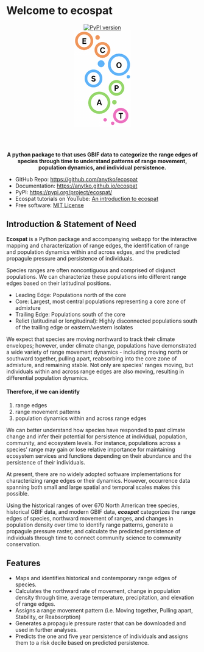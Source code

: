 # Welcome to ecospat

<div align="center">

  <a href="https://pypi.python.org/pypi/ecospat">
    <img src="https://img.shields.io/pypi/v/ecospat.svg" alt="PyPI version"/>
  </a>

  <br/>

  <a href="https://raw.githubusercontent.com/anytko/ecospat/master/images/logo.png">
    <img src="https://raw.githubusercontent.com/anytko/ecospat/master/images/logo.png" alt="logo" width="150"/>
  </a>

  <br/><br/>

  <strong>A python package to that uses GBIF data to categorize the range edges of species through time to understand patterns of range movement, population dynamics, and individual persistence.</strong>

</div>

-   GitHub Repo: <https://github.com/anytko/ecospat>
-   Documentation: <https://anytko.github.io/ecospat>
-   PyPI: <https://pypi.org/project/ecospat/>
-   Ecospat tutorials on YouTube: <a href="https://youtu.be/Lc7Zh47KA8w" target="_blank">An introduction to ecospat</a>
-   Free software: <a href="https://opensource.org/license/MIT" target="_blank">MIT License</a>

## Introduction & Statement of Need
**Ecospat** is a Python package and accompanying webapp for the interactive mapping and characterization of range edges, the identification of range and population dynamics within and across edges, and the predicted propagule pressure and persistence of individuals.

Species ranges are often noncontiguous and comprised of disjunct populations. We can characterize these populations into different range edges based on their latitudinal positions.
- Leading Edge: Populations north of the core
- Core: Largest, most central populations representing a core zone of admixture
- Trailing Edge: Populations south of the core
- Relict (latitudinal or longitudinal): Highly disconnected populations south of the trailing edge or eastern/western isolates

We expect that species are moving northward to track their climate envelopes; however, under climate change, populations have demonstrated a wide variety of range movement dynamics - including moving north or southward together, pulling apart, reabsorbing into the core zone of admixture, and remaining stable. Not only are species' ranges moving, but individuals within and across range edges are also moving, resulting in differential population dynamics.

#### Therefore, if we can identify
1. range edges
2. range movement patterns
3. population dynamics within and across range edges

We can better understand how species have responded to past climate change and infer their potential for persistence at individual, population, community, and ecosystem levels. For instance, populations across a species’ range may gain or lose relative importance for maintaining ecosystem services and functions depending on their abundance and the persistence of their individuals.

At present, there are no widely adopted software implementations for characterizing range edges or their dynamics. However, occurrence data spanning both small and large spatial and temporal scales makes this possible.

Using the historical ranges of over 670 North American tree species, historical GBIF data, and modern GBIF data, **_ecospat_** categorizes the range edges of species, northward movement of ranges, and changes in population density over time to identify range patterns, generate a propagule pressure raster, and calculate the predicted persistence of individuals through time to connect community science to community conservation.

## Features

-   Maps and identifies historical and contemporary range edges of species.
-   Calculates the northward rate of movement, change in population density through time, average temperature, precipitation, and elevation of range edges.
-   Assigns a range movement pattern (i.e. Moving together, Pulling apart, Stability, or Reabsorption)
-   Generates a propagule pressure raster that can be downloaded and used in further analyses.
-   Predicts the one and five year persistence of individuals and assigns them to a risk decile based on predicted persistence.
